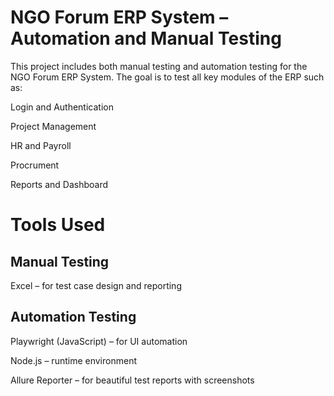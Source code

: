 ﻿# NGO Forum ERP System – Automation and Manual Testing
 This project includes both manual testing and automation testing for the NGO Forum ERP System.
The goal is to test all key modules of the ERP such as:

Login and Authentication

Project Management

HR and Payroll

Procrument

Reports and Dashboard



# Tools Used

## Manual Testing

Excel – for test case design and reporting

## Automation Testing

Playwright (JavaScript) – for UI automation

Node.js – runtime environment

Allure Reporter – for beautiful test reports with screenshots

